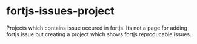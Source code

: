 # fortjs-issues-project
Projects which contains issue occured in fortjs. Its not a  page for adding fortjs issue but creating a project which shows fortjs reproducable issues.
